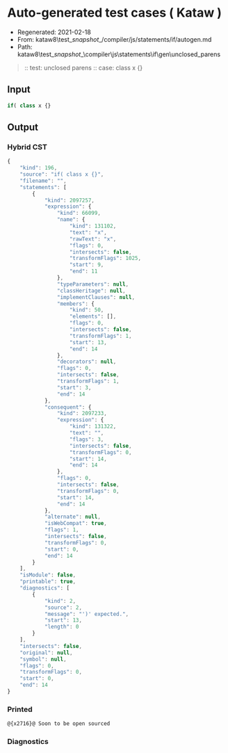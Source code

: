 # Auto-generated test cases ( Kataw )
- Regenerated: 2021-02-18
- From: kataw8\test\__snapshot__/compiler/js/statements/if/autogen.md
- Path: kataw8\test\__snapshot__\compiler\js\statements\if\gen\unclosed_parens
> :: test: unclosed parens
> :: case: class x {}
## Input

`````js
if( class x {}
`````

## Output

### Hybrid CST


```javascript
{
    "kind": 196,
    "source": "if( class x {}",
    "filename": "",
    "statements": [
        {
            "kind": 2097257,
            "expression": {
                "kind": 66099,
                "name": {
                    "kind": 131102,
                    "text": "x",
                    "rawText": "x",
                    "flags": 0,
                    "intersects": false,
                    "transformFlags": 1025,
                    "start": 9,
                    "end": 11
                },
                "typeParameters": null,
                "classHeritage": null,
                "implementClauses": null,
                "members": {
                    "kind": 50,
                    "elements": [],
                    "flags": 0,
                    "intersects": false,
                    "transformFlags": 1,
                    "start": 13,
                    "end": 14
                },
                "decorators": null,
                "flags": 0,
                "intersects": false,
                "transformFlags": 1,
                "start": 3,
                "end": 14
            },
            "consequent": {
                "kind": 2097233,
                "expression": {
                    "kind": 131322,
                    "text": "",
                    "flags": 3,
                    "intersects": false,
                    "transformFlags": 0,
                    "start": 14,
                    "end": 14
                },
                "flags": 0,
                "intersects": false,
                "transformFlags": 0,
                "start": 14,
                "end": 14
            },
            "alternate": null,
            "isWebCompat": true,
            "flags": 1,
            "intersects": false,
            "transformFlags": 0,
            "start": 0,
            "end": 14
        }
    ],
    "isModule": false,
    "printable": true,
    "diagnostics": [
        {
            "kind": 2,
            "source": 2,
            "message": "')' expected.",
            "start": 13,
            "length": 0
        }
    ],
    "intersects": false,
    "original": null,
    "symbol": null,
    "flags": 0,
    "transformFlags": 0,
    "start": 0,
    "end": 14
}
```

  
### Printed


```javascript
@{x2716}@ Soon to be open sourced
```

  
### Diagnostics


```javascript

```

